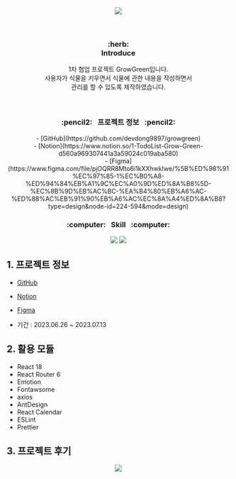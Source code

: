 <div align="center">
  <img src="https://capsule-render.vercel.app/api?type=waving&color=0:badebc,100:009a3e&height=200&section=header&text=First%20Project&fontSize=90&fontColor=fff"" />
</div>

<br/>
<br/>
<div align="center">  
  <h3>
    :herb:<br/>
    Introduce
  </h3>
</div>
<div align="center">
 1차 협업 프로젝트 GrowGreen입니다. <br/>
  사용자가 식물을 키우면서 식물에 관한 내용을 작성하면서 <br/>관리를 할 수 있도록 제작하였습니다.
</div>
<br/>
<br/>
<div align="center">
<h3>
  :pencil2:&nbsp;&nbsp;&nbsp;프로젝트 정보&nbsp;&nbsp;&nbsp;:pencil2:
</h3>
</div>

<div align="center">
  - [GitHub](https://github.com/devdong9897/growgreen) <br/>
  - [Notion](https://www.notion.so/1-TodoList-Grow-Green-d560a969307441a3a59024c019aba580) <br/>
  - [Figma](https://www.figma.com/file/pjOQRR8Mto6i1kXXhwkIwe/%5B%ED%98%91%EC%97%85-1%EC%B0%A8-%ED%94%84%EB%A1%9C%EC%A0%9D%ED%8A%B8%5D-%EC%8B%9D%EB%AC%BC-%EA%B4%80%EB%A6%AC-%ED%88%AC%EB%91%90%EB%A6%AC%EC%8A%A4%ED%8A%B8?type=design&node-id=224-594&mode=design)
</div>


<div align="center">
  <h3>
    :computer:&nbsp;&nbsp;&nbsp;Skill&nbsp;&nbsp;&nbsp;:computer:
  </h3>
</div>

<div align="center">
    <img src="https://img.shields.io/badge/React-61DAFB?style=flat&logo=React&logoColor=white"/>
    <img src="https://img.shields.io/badge/React Router-CA4245?style=flat&logo=React&logoColor=white"/>

</div>

## 1. 프로젝트 정보

- [GitHub](https://github.com/devdong9897/growgreen)
- [Notion](https://www.notion.so/1-TodoList-Grow-Green-d560a969307441a3a59024c019aba580)
- [Figma](https://www.figma.com/file/pjOQRR8Mto6i1kXXhwkIwe/%5B%ED%98%91%EC%97%85-1%EC%B0%A8-%ED%94%84%EB%A1%9C%EC%A0%9D%ED%8A%B8%5D-%EC%8B%9D%EB%AC%BC-%EA%B4%80%EB%A6%AC-%ED%88%AC%EB%91%90%EB%A6%AC%EC%8A%A4%ED%8A%B8?type=design&node-id=224-594&mode=design&t=3Ux4aoUy3dymiMxQ-0)

- 기간 : 2023.06.26 ~ 2023.07.13

## 2. 활용 모듈

- React 18
- React Router 6
- Emotion
- Fontawsome
- axios
- AntDesign
- React Calendar
- ESLint
- Prettier

## 3. 프로젝트 후기
<div align="center">
  <img src="https://capsule-render.vercel.app/api?type=waving&color=0:badebc,100:009a3e&height=200&section=footer" />
</div>
